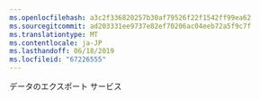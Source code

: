 ```yaml
---
ms.openlocfilehash: a3c2f336820257b30af79526f22f1542ff99ea62
ms.sourcegitcommit: ad203331ee9737e82ef70206ac04eeb72a5f9c7f
ms.translationtype: MT
ms.contentlocale: ja-JP
ms.lasthandoff: 06/18/2019
ms.locfileid: "67226555"
---
```

データのエクスポート サービス